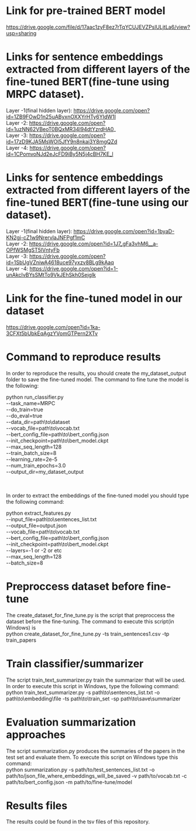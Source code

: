 # Link for pre-trained BERT model
https://drive.google.com/file/d/17aac1zyF8ez7rTqYCUJEVZPslULjtLa6/view?usp=sharing

# Links for sentence embeddings extracted from different layers of the fine-tuned BERT(fine-tune using MRPC dataset).

Layer -1(final hidden layer): https://drive.google.com/open?id=1ZB9FOwD1n25uAByxnOXXYrHTy6YIdW1I <br /> 
Layer -2: https://drive.google.com/open?id=1uzNN62VBeoT0BQxMR34I94dtYzrdHA0_ <br /> 
Layer -3: https://drive.google.com/open?id=17zD9KJA5MsWOl5JfY9n8nkai3Y8mgQZd <br /> 
Layer -4: https://drive.google.com/open?id=1CPomvoNJd2eJcFD9iBy5N5j4cBH7KE_l <br /> 



# Links for sentence embeddings extracted from different layers of the fine-tuned BERT(fine-tune using our dataset).

Layer -1(final hidden layer): https://drive.google.com/open?id=1byaD-KN2gj-cZ1w9NrervlaJNFPgf1mC <br /> 
Layer -2: https://drive.google.com/open?id=1J7_gFa3vhM6__a-OPfWSMgST5lVntyFb <br /> 
Layer -3: https://drive.google.com/open?id=1SbUgVZniwA4618uce97yxzv8BLg9kAaq <br /> 
Layer -4: https://drive.google.com/open?id=1-unAkcIvBYsSMtTo9VkJEhSkh0Sejglk <br /> 

# Link for the fine-tuned model in our dataset

https://drive.google.com/open?id=1ka-3CFXt5bUbkEqAgzYVomGTPern2XTv

# Command to reproduce results

In order to reproduce the results, you should create the my_dataset_output folder to save the fine-tuned model. The command to fine tune the model is the following:<br>

python run_classifier.py <br>--task_name=MRPC <br>--do_train=true <br>--do_eval=true <br>--data_dir=path\to\dataset <br> --vocab_file=path\to\vocab.txt <br>--bert_config_file=path\to\bert_config.json <br>--init_checkpoint=path\to\bert_model.ckpt <br>--max_seq_length=128 <br>--train_batch_size=8 <br>--learning_rate=2e-5 <br>--num_train_epochs=3.0 <br>--output_dir=my_dataset_output

<br><br>
In order to extract the embeddings of the fine-tuned model you should type the following command:<br>

python extract_features.py<br> --input_file=path\to\sentences_list.txt <br>--output_file=output.json <br>--vocab_file=path\to\vocab.txt <br>--bert_config_file=path\to\bert_config.json <br>--init_checkpoint=path\to\bert_model.ckpt  <br>--layers=-1 or -2 or etc  <br>--max_seq_length=128 <br>--batch_size=8

# Preproccess dataset before fine-tune

The create_dataset_for_fine_tune.py is the script that preproccess the dataset before the fine-tuning. The command to execute this script(in Windows) is <br>
python create_dataset_for_fine_tune.py -ts train_sentences1.csv -tp train_papers

# Train classifier/summarizer

The script train_text_summarizer.py train the summarizer that will be used. In order to execute this script in Windows, type the following command:<br>
python train_text_summarizer.py -s path\to\sentences_list.txt -o path\to\embedding\file -ts path\to\train_set -sp path\to\save\summarizer


# Evaluation summarization approaches

The script summarization.py produces the summaries of the papers in the test set and evaluate them. To execute this script on Windows type this command:<br>
python summarization.py -s path/to/test_sentences_list.txt -o path/to/json_file_where_embeddings_will_be_saved -v path/to/vocab.txt -c path/to/bert_config.json -m path/to/fine-tune/model

# Results files

The results could be found in the tsv files of this repository.
